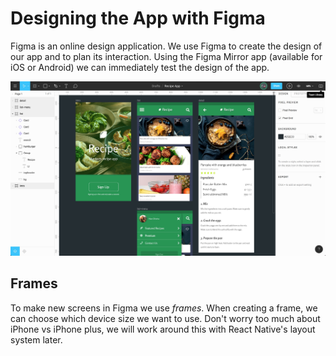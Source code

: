 # Designing the App with Figma

Figma is an online design application. We use Figma to create the design of our app and to plan its interaction. Using the Figma Mirror app (available for iOS or Android) we can immediately test the design of the app.

![Overview of Figma](/book/designing-with-figma/figma-overview.jpg)

## Frames

To make new screens in Figma we use *frames*. When creating a frame, we can choose which device size we want to use. Don't worry too much about iPhone vs iPhone plus, we will work around this with React Native's layout system later.